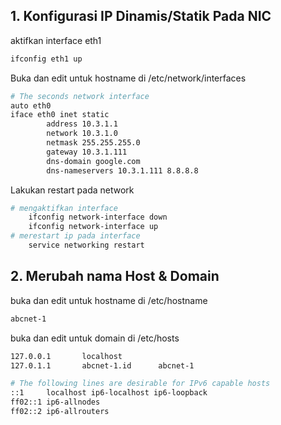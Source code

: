 ## 1. Konfigurasi IP Dinamis/Statik Pada NIC
aktifkan interface eth1
```sh
ifconfig eth1 up
```
Buka dan edit untuk hostname di /etc/network/interfaces
```sh interface
# The seconds network interface
auto eth0
iface eth0 inet static
        address 10.3.1.1
        network 10.3.1.0
        netmask 255.255.255.0
        gateway 10.3.1.111
        dns-domain google.com
        dns-nameservers 10.3.1.111 8.8.8.8
```
Lakukan restart pada network
```sh term
# mengaktifkan interface
    ifconfig network-interface down
    ifconfig network-interface up
# merestart ip pada interface
    service networking restart
```
## 2. Merubah nama Host & Domain
buka dan edit untuk hostname di /etc/hostname
```sh file
abcnet-1
```
buka dan edit untuk domain di /etc/hosts
```sh file
127.0.0.1       localhost
127.0.1.1       abcnet-1.id      abcnet-1

# The following lines are desirable for IPv6 capable hosts
::1     localhost ip6-localhost ip6-loopback
ff02::1 ip6-allnodes
ff02::2 ip6-allrouters
```